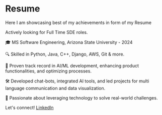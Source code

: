 # Resume
Here I am showcasing best of my achievements in form of my Resume

Actively looking for Full Time SDE roles.

🎓 MS Software Engineering, Arizona State University - 2024

🔍 Skilled in Python, Java, C++, Django, AWS, Git & more.

💼 Proven track record in AI/ML development, enhancing product functionalities, and optimizing processes.

🛠️ Developed chat-bots, integrated AI tools, and led projects for multi language communication and data visualization.

🚀 Passionate about leveraging technology to solve real-world challenges. 

Let's connect! [LinkedIn](https://www.linkedin.com/in/yash37m/)  
